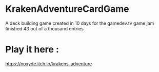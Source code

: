 # KrakenAdventureCardGame
A deck building game created in 10 days for the gamedev.tv game jam
finished 43 out of a thousand entries 

# Play it here : 
https://noxyde.itch.io/krakens-adventure
